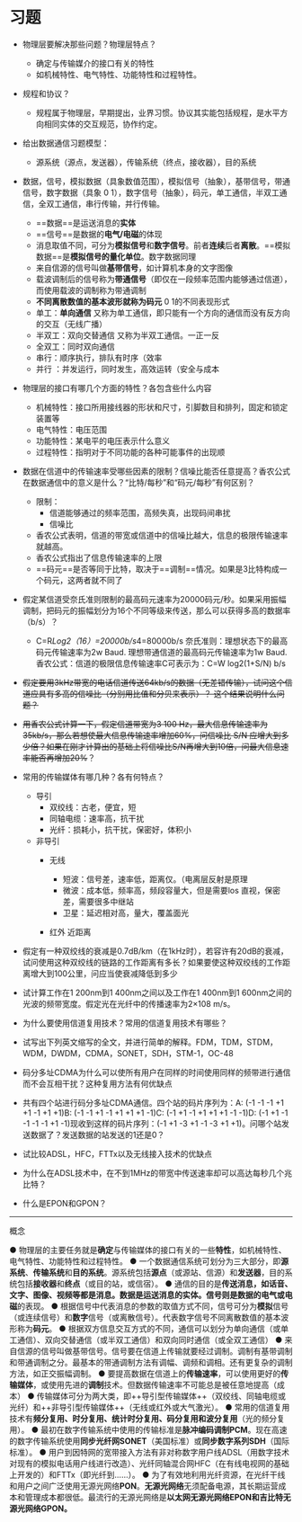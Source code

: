 # 习题
* 物理层要解决那些问题？物理层特点？
  * 确定与传输媒介的接口有关的特性
  * 如机械特性、电气特性、功能特性和过程特性。
* 规程和协议？
  * 规程属于物理层，早期提出，业界习惯。协议其实能包括规程，是水平方向相同实体的交互规范，协作约定。

* 给出数据通信习题模型：
  * 源系统（源点，发送器），传输系统（终点，接收器），目的系统
 
*  数据，信号，模拟数据（具象数值范围），模拟信号（抽象），基带信号，带通信号，数字数据（具象 0 1），数字信号（抽象），码元，单工通信，半双工通信，全双工通信，串行传输，并行传输。
    *  ==数据==是运送消息的**实体**
    * ==信号==是数据的**电气/电磁**的体现
    * 消息取值不同，可分为**模拟信号**和**数字信号**。前者**连续**后者**离散**。==模拟数据==是**模拟信号的量化单位**。数字数据同理
    *  来自信源的信号叫做**基带信号**，如计算机本身的文字图像
    * 载波调制后的信号称为**带通信号**（即仅在一段频率范围内能够通过信道），而使用载波的调制称为带通调制
    * **不同离散数值的基本波形就称为码元**  0 1的不同表现形式
    *  单工：**单向通信** 又称为单工通信，即只能有一个方向的通信而没有反方向的交互（无线广播）
    * 半双工：双向交替通信 又称为半双工通信。一正一反
    * 全双工：同时双向通信
    * 串行：顺序执行，排队有时序（效率
    * 并行 ：并发运行，同时发生，高效运转（安全与成本


* 物理层的接口有哪几个方面的特性？各包含些什么内容
  * 机械特性：接口所用接线器的形状和尺寸，引脚数目和排列，固定和锁定装置等
  * 电气特性：电压范围
  * 功能特性：某电平的电压表示什么意义
  * 过程特性：指明对于不同功能的各种可能事件的出现顺
* 数据在信道中的传输速率受哪些因素的限制？信噪比能否任意提高？香农公式在数据通信中的意义是什么？“比特/每秒”和“码元/每秒”有何区别？
  * 限制：
    *  信道能够通过的频率范围，高频失真，出现码间串扰
    * 信噪比
  *  香农公式表明，信道的带宽或信道中的信噪比越大，信息的极限传输速率就越高。
  * 香农公式指出了信息传输速率的上限
  * ==码元==是否等同于比特，取决于==调制==情况。如果是3比特构成一个码元，这两者就不同了

* 假定某信道受奈氏准则限制的最高码元速率为20000码元/秒。如果采用振幅调制，把码元的振幅划分为16个不同等级来传送，那么可以获得多高的数据率（b/s）？
  * C=R*Log2（16）=20000b/s*4=80000b/s
奈氏准则：理想状态下的最高码元传输速率为2w Baud.
理想带通信道的最高码元传输速率为1w Baud.
香农公式：信道的极限信息传输速率C可表示为：C=W log2(1+S/N) b/s
* ~~假定要用3kHz带宽的电话信道传送64kb/s的数据（无差错传输），试问这个信道应具有多高的信噪比（分别用比值和分贝来表示）？ 这个结果说明什么问题？~~
* ~~用香农公式计算一下，假定信道带宽为3 100 Hz，最大信息传输速率为35kb/s，那么若想使最大信息传输速率增加60%，问信噪比 S/N 应增大到多少倍？如果在刚才计算出的基础上将信噪比S/N再增大到10倍，问最大信息速率能否再增加20%~~？
* 常用的传输媒体有哪几种？各有何特点？
  * 导引
    * 双绞线：古老，便宜，短
    * 同轴电缆：速率高，抗干扰
    * 光纤：损耗小，抗干扰，保密好，体积小
  * 非导引
    * 无线
      * 短波：信号差，速率低，距离仅。（电离层反射是原理
      * 微波：成本低，频率高，频段容量大，但是需要los 直视，保密差，需要很多中继站
      * 卫星：延迟相对高，量大，覆盖面光
     
    * 红外 近距离
  
* 假定有一种双绞线的衰减是0.7dB/km（在1kHz时），若容许有20dB的衰减，试问使用这种双绞线的链路的工作距离有多长？如果要使这种双绞线的工作距离增大到100公里，问应当使衰减降低到多少
* 试计算工作在1 200nm到1 400nm之间以及工作在1 400nm到1 600nm之间的光波的频带宽度。假定光在光纤中的传播速率为2×108 m/s。
* 为什么要使用信道复用技术？常用的信道复用技术有哪些？
* 试写出下列英文缩写的全文，并进行简单的解释。FDM，TDM，STDM，WDM，DWDM，CDMA，SONET，SDH，STM-1，OC-48
* 码分多址CDMA为什么可以使所有用户在同样的时间使用同样的频带进行通信而不会互相干扰？这种复用方法有何优缺点
*  共有四个站进行码分多址CDMA通信。四个站的码片序列为：A: (-1 -1 -1 +1 +1 -1 +1 +1)B: (-1 -1 +1 -1 +1 +1 +1 -1)C: (-1 +1 -1 +1 +1 +1 -1 -1)D: (-1 +1 -1 -1 -1 -1 +1 -1)现收到这样的码片序列：(-1 +1 -3 +1 -1 -3 +1 +1)。问哪个站发送数据了？发送数据的站发送的1还是0？
* 试比较ADSL，HFC，FTTx以及无线接入技术的优缺点
* 为什么在ADSL技术中，在不到1MHz的带宽中传送速率却可以高达每秒几个兆比特？
*  什么是EPON和GPON？
---
概念

● 物理层的主要任务就是**确定**与传输媒体的接口有关的一些**特性**，如机械特性、电气特性、功能特性和过程特性。
● 一个数据通信系统可划分为三大部分，即**源系统**、**传输系统**和**目的系统**。源系统包括**源点**（或源站、信源）和**发送器**，目的系统包括**接收器**和**终点**（或目的站，或信宿）。
● 通信的目的是**传送消息，**如话音、文字、图像、视频等都是消息。**数据**是运送消息的实体。信号则是数据的**电气或电磁**的表现。
● 根据信号中代表消息的参数的取值方式不同，信号可分为**模拟**信号（或连续信号）和**数字**信号（或离散信号）。代表数字信号不同离散数值的基本波形称为**码元**。
● 根据双方信息交互方式的不同，通信可以划分为单向通信（或单工通信）、双向交替通信（或半双工通信）和双向同时通信（或全双工通信）
● 来自信源的信号叫做基带信号。信号要在信道上传输就要经过调制。调制有基带调制和带通调制之分。最基本的带通调制方法有调幅、调频和调相。还有更复杂的调制方法，如正交振幅调制。
● 要提高数据在信道上的**传输速率**，可以使用更好的**传输媒体**，或使用先进的**调制**技术。但数据传输速率不可能总是被任意地提高（成本）
● 传输媒体可分为两大类，即++导引型传输媒体++（双绞线、同轴电缆或光纤）和++非导引型传输媒体++（无线或红外或大气激光）。
● 常用的信道复用技术有**频分复用、时分复用、统计时分复用、码分复用和波分复用**（光的频分复用）。
● 最初在数字传输系统中使用的传输标准是**脉冲编码调制PCM**。现在高速的数字传输系统使用**同步光纤网SONET**（美国标准）或**同步数字系列SDH**（国际标准）。
● 用户到因特网的宽带接入方法有非对称数字用户线ADSL（用数字技术对现有的模拟电话用户线进行改造）、光纤同轴混合网HFC（在有线电视网的基础上开发的）和FTTx（即光纤到……）。
● 为了有效地利用光纤资源，在光纤干线和用户之间广泛使用无源光网络**PON**。**无源光网络**无须配备电源，其长期运营成本和管理成本都很低。最流行的无源光网络是**以太网无源光网络EPON和吉比特无源光网络GPON。**
